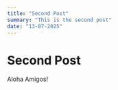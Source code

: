 ```yaml
---
title: "Second Post"
summary: "This is the second post"
date: "13-07-2025"
---
```


# Second Post

Aloha Amigos!
